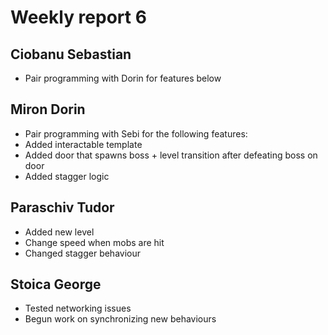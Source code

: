 # Weekly report 6

## Ciobanu Sebastian
* Pair programming with Dorin for features below

## Miron Dorin
* Pair programming with Sebi for the following features:
* Added interactable template 
* Added door that spawns boss + level transition after defeating boss on door
* Added stagger logic

## Paraschiv Tudor
* Added new level
* Change speed when mobs are hit
* Changed stagger behaviour

## Stoica George
* Tested networking issues
* Begun work on synchronizing new behaviours
